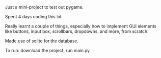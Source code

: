 Just a mini-project to test out pygame.

Spent 4 days coding this lol. 

Really learnt a couple of things, especially how to implement GUI elements like buttons, input box, scrollbars, dropdowns, and more, from scratch.

Made use of sqlite for the database.

To run: download the project, run main.py
